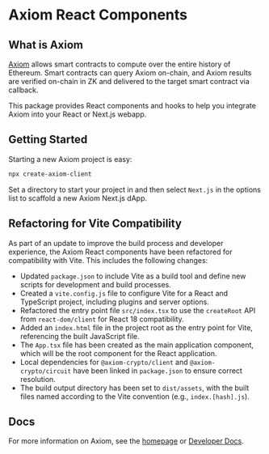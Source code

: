 # Axiom React Components

## What is Axiom

[Axiom](https://www.axiom.xyz/) allows smart contracts to compute over the entire history of Ethereum. Smart contracts can query Axiom on-chain, and Axiom results are verified on-chain in ZK and delivered to the target smart contract via callback.

This package provides React components and hooks to help you integrate Axiom into your React or Next.js webapp.

## Getting Started

Starting a new Axiom project is easy:

```bash
npx create-axiom-client
```

Set a directory to start your project in and then select `Next.js` in the options list to scaffold a new Axiom Next.js dApp.

## Refactoring for Vite Compatibility

As part of an update to improve the build process and developer experience, the Axiom React components have been refactored for compatibility with Vite. This includes the following changes:

- Updated `package.json` to include Vite as a build tool and define new scripts for development and build processes.
- Created a `vite.config.js` file to configure Vite for a React and TypeScript project, including plugins and server options.
- Refactored the entry point file `src/index.tsx` to use the `createRoot` API from `react-dom/client` for React 18 compatibility.
- Added an `index.html` file in the project root as the entry point for Vite, referencing the built JavaScript file.
- The `App.tsx` file has been created as the main application component, which will be the root component for the React application.
- Local dependencies for `@axiom-crypto/client` and `@axiom-crypto/circuit` have been linked in `package.json` to ensure correct resolution.
- The build output directory has been set to `dist/assets`, with the built files named according to the Vite convention (e.g., `index.[hash].js`).

## Docs

For more information on Axiom, see the [homepage](https://axiom.xyz) or [Developer Docs](https://docs.axiom.xyz).
